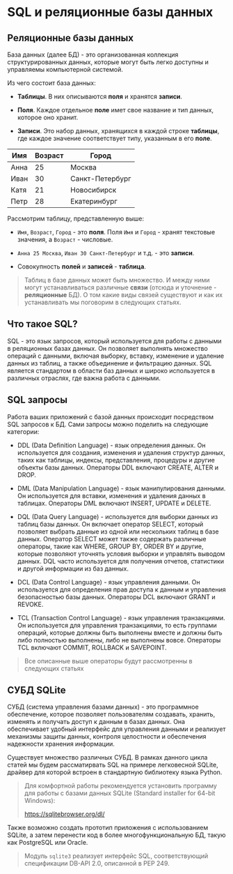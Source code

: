 
# SQL и реляционные базы данных

## Реляционные базы данных

База данных (далее БД) - это организованная коллекция структурированных данных, которые могут быть легко доступны и управляемы компьютерной системой.

 Из чего состоит база данных: 
 
 - **Таблицы**. В них описываются **поля** и хранятся **записи**.

 - **Поля**. Каждое отдельное **поле** имет свое название и тип данных, которое оно хранит.
 
 - **Записи**. Это набор данных, хранящихся в каждой строке **таблицы**, где каждое значение соответствует типу, указанным в его **поле**.
 

| Имя    | Возраст | Город       |
| ------ | -------| -----------|
| Анна   | 25     | Москва     |
| Иван   | 30     | Санкт-Петербург |
| Катя   | 21     | Новосибирск |
| Петр   | 28     | Екатеринбург  |


Рассмотрим таблицу, представленную выше:

- `Имя`, `Возраст`, `Город` - это **поля**. Поля `Имя` и `Город` - хранят текстовые значения, а `Возраст` - числовые. 

- `Анна 25 Москва`, `Иван 30 Санкт-Петербург` и т.д. - это **записи**. 

- Совокупность **полей** и **записей** - **таблица**.

> Таблиц в базе данных может быть множество. И между ними могут устанавливаться различные **связи** (отсюда и уточнение - **реляционные** БД). О том какие виды связей существуют и как их устанавливать мы поговорим в следующих статьях. 

## Что такое SQL?

SQL - это язык запросов, который используется для работы с данными в реляционных базах данных. Он позволяет выполнять множество операций с данными, включая выборку, вставку, изменение и удаление данных из таблиц, а также объединение и фильтрацию данных. SQL является стандартом в области баз данных и широко используется в различных отраслях, где важна работа с данными.

## SQL запросы

Работа ваших приложений с базой данных происходит посредством SQL запросов к БД. Сами запросы можно поделить на следующие категории:

- DDL (Data Definition Language) - язык определения данных. Он используется для создания, изменения и удаления структур данных, таких как таблицы, индексы, представления, процедуры и другие объекты базы данных. Операторы DDL включают CREATE, ALTER и DROP.

- DML (Data Manipulation Language) - язык манипулирования данными. Он используется для вставки, изменения и удаления данных в таблицах. Операторы DML включают INSERT, UPDATE и DELETE.

- DQL (Data Query Language) - используется для выборки данных из таблиц базы данных. Он включает оператор SELECT, который позволяет выбрать данные из одной или нескольких таблиц в базе данных. Оператор SELECT может также содержать различные операторы, такие как WHERE, GROUP BY, ORDER BY и другие, которые позволяют уточнять условия выборки и управлять выводом данных. DQL часто используется для получения отчетов, статистики и другой информации из баз данных.

- DCL (Data Control Language) - язык управления данными. Он используется для определения прав доступа к данным и управления безопасностью базы данных. Операторы DCL включают GRANT и REVOKE.

- TCL (Transaction Control Language) - язык управления транзакциями. Он используется для управления транзакциями, то есть группами операций, которые должны быть выполнены вместе и должны быть либо полностью выполнены, либо не выполнены вовсе. Операторы TCL включают COMMIT, ROLLBACK и SAVEPOINT.

> Все описанные выше операторы будут рассмотренны в следующих статьях

## СУБД SQLite

 СУБД (система управления базами данных) - это программное обеспечение, которое позволяет пользователям создавать, хранить, изменять и получать доступ к данным в базах данных. Она обеспечивает удобный интерфейс для управления данными и реализует механизмы защиты данных, контроля целостности и обеспечения надежности хранения информации. 

 Существует множество различных СУБД. В рамках данного цикла статей мы будем рассматирвать SQL на примере легковесной SQLite, драйвер для которой встроен в стандартную библиотеку языка Python.

 > Для комфортной работы рекомендуется установить программу для работы с базами данных SQLite (Standard installer for 64-bit Windows):
>
> <https://sqlitebrowser.org/dl/>

Также возможно создать прототип приложения с использованием SQLite, а затем перенести код в более многофункциональную БД, такую как PostgreSQL или Oracle.

 > Модуль ```sqlite3``` реализует интерфейс SQL, соответствующий спецификации DB-API 2.0, описанной в PEP 249.
